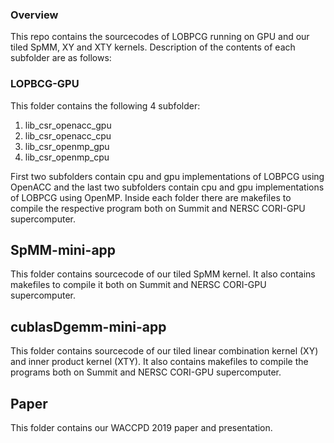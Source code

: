### Overview
This repo contains the sourcecodes of LOBPCG running on GPU and our tiled SpMM, XY and XTY kernels. 
Description of the contents of each subfolder are as follows:

### LOPBCG-GPU
This folder contains the following 4 subfolder:
  1. lib_csr_openacc_gpu
  2. lib_csr_openacc_cpu
  3. lib_csr_openmp_gpu
  4. lib_csr_openmp_cpu

First two subfolders contain cpu and gpu implementations of LOBPCG using OpenACC and the last two subfolders contain cpu and gpu implementations of LOBPCG using OpenMP.
Inside each folder there are makefiles to compile the respective program both on Summit and NERSC CORI-GPU supercomputer.

## SpMM-mini-app
This folder contains sourcecode of our tiled SpMM kernel. It also contains makefiles to compile it both on Summit and NERSC CORI-GPU supercomputer.

## cublasDgemm-mini-app

This folder contains sourcecode of our tiled linear combination kernel (XY) and inner product kernel (XTY). It also contains makefiles to compile the programs both on Summit and NERSC CORI-GPU supercomputer.

## Paper
This folder contains our WACCPD 2019 paper and presentation.
